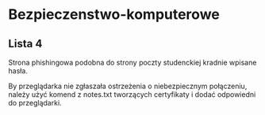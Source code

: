 # Bezpieczenstwo-komputerowe
## Lista 4

Strona phishingowa podobna do strony poczty studenckiej kradnie wpisane hasła. <br>

By przeglądarka nie zgłaszała ostrzeżenia o niebezpiecznym połączeniu, należy użyć komend z notes.txt tworzących certyfikaty i dodać odpowiedni do przeglądarki.
